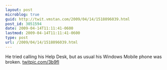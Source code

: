 ```yaml
---
layout: post
microblog: true
guid: http://twit.vmstan.com/2009/04/14/1518096039.html
post_id: 3051594
date: 2009-04-14T11:11:41-0600
lastmod: 2009-04-14T11:11:41-0600
type: post
url: /2009/04/14/1518096039.html
---
```

He tried calling his Help Desk, but as usual his Windows Mobile phone was broken.  [twitpic.com/3b9fl](http://twitpic.com/3b9fl)
